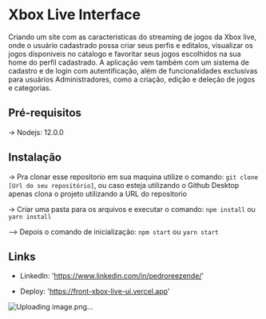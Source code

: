# Xbox Live Interface

Criando um site com as caracteristicas do streaming de jogos da Xbox live, onde o usuário cadastrado possa criar seus perfis e editalos, visualizar os jogos disponiveis no catalogo e favoritar seus jogos escolhidos na sua home do perfil cadastrado. A aplicação vem também com um sistema de cadastro e de login com autentificação, além de funcionalidades exclusivas para usuários Administradores, como a criação, edição e deleção de jogos e categorias. 

## Pré-requisitos

-> Nodejs: 12.0.0

## Instalação

-> Pra clonar esse repositorio em sua maquina utilize o comando: ``git clone [Url do seu repositório]``, ou caso esteja utilizando o Github Desktop apenas clona o projeto utilizando a URL do repositorio

-> Criar uma pasta para os arquivos e executar o comando: ``npm install`` ou ``yarn install``

--> Depois o comando de inicialização: ``npm start`` ou ``yarn start``

## Links

- Linkedln: 'https://www.linkedin.com/in/pedroreezende/'

- Deploy: 'https://front-xbox-live-ui.vercel.app'

![Uploading image.png…]()
